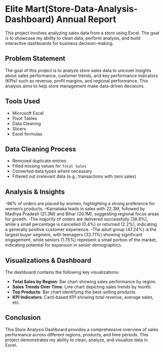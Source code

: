 # Elite Mart(Store-Data-Analysis-Dashboard) Annual Report
This project involves analyzing sales data from a store using Excel. The goal is to showcase my ability to clean data, perform analysis, and build interactive dashboards for business decision-making.
## Problem Statement
The goal of this project is to analyze store sales data to uncover insights about sales performance, customer trends, and key performance indicators (KPIs) such as revenue, profit margins, and regional performance. This analysis aims to help store management make data-driven decisions.
## Tools Used
- Microsoft Excel
- Pivot Tables
- Data Cleaning
- Slicers
- Excel formulas
## Data Cleaning Process
- Removed duplicate entries
- Filled missing values for `Total Sales`
- Converted data types where necessary
- Filtered out irrelevant data (e.g., transactions with zero sales)
## Analysis & Insights
-96% of orders are placed by women, highlighting a strong preference for women’s products.
-Karnataka leads in sales with 22.3M, followed by Madhya Pradesh (21.3M) and Bihar (20.1M), suggesting regional focus areas for growth.
-The majority of orders are delivered successfully (38.8%), while a small percentage is cancelled (0.4%) or returned (2.2%), indicating a generally positive customer experience.
-The adult group (47.24%) is the largest buyer segment, with teenagers (33.71%) showing significant engagement, while seniors (1.75%) represent a small portion of the market, indicating potential for expansion in senior demographics.
## Visualizations & Dashboard
The dashboard contains the following key visualizations:
- **Total Sales by Region**: Bar chart showing sales performance by region.
- **Sales Trends Over Time**: Line chart depicting sales trends by month.
- **Top Products**: Bar chart identifying the best-selling products.
- **KPI Indicators**: Card-based KPI showing total revenue, average sales, etc.
## Conclusion
This Store Analysis Dashboard provides a comprehensive overview of sales performance across different regions, products, and time periods. This project demonstrates my ability to clean, analyze, and visualize data in Excel.


